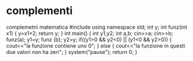 complementi
===========

complemetni matematica
#include<iostream>
using namespace std;
int y;
int funz(int x1)
{
     y=x1+2;
     return y;
}
 int main()
{
   int y1,y2;
   int a,b;
   cin>>a;
   cin>>b;
   funz(a);
   y1=y;
   funz (b);
   y2=y;
   if((y1>0 && y2<0) || (y1<0 && y2>0))
   {
    cout<<"la funzione contiene uno 0";
   }
   else
   {
       cout<<"la funzione in questi due valori non ha zeri";
   }
system("pause");
return 0;
}
